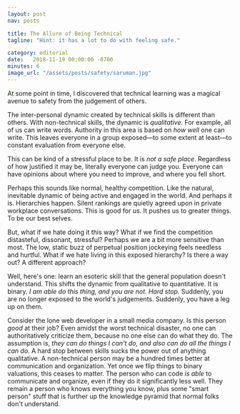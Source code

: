 ```yaml
---
layout: post
nav: posts

title: The Allure of Being Technical
tagline: "Hint: it has a lot to do with feeling safe."

category: editorial
date:   2018-11-19 00:00:00 -0700
minutes: 6
image_url: "/assets/posts/safety/saruman.jpg"
---
```


At some point in time, I discovered that technical learning was a magical avenue to safety from the judgement of others.

The inter-personal dynamic created by technical skills is different than others. With non-technical skills, the dynamic is *qualitative*. For example, all of us can write words. Authority in this area is based on *how well* one can write. This leaves everyone in a group exposed&mdash;to some extent at least&mdash;to constant evaluation from everyone else.

This can be kind of a stressful place to be. It is *not a safe place*. Regardless of how justified it may be, literally everyone can judge you. Everyone can have opinions about where you need to improve, and where you fell short.

Perhaps this sounds like normal, healthy competition. Like the natural, inevitable dynamic of being active and engaged in the world. And perhaps it is. Hierarchies happen. Silent rankings are quietly agreed upon in private workplace conversations. This is good for us. It pushes us to greater things. To be our best selves.

But, what if we hate doing it this way? What if we find the competition distasteful, dissonant, stressful? Perhaps we are a bit more sensitive than most. The low, static buzz of perpetual position jockeying feels needless and hurtful. What if we hate living in this exposed hierarchy? Is there a way out? A different approach?

Well, here's one: learn an esoteric skill that the general population doesn't understand. This shifts the dynamic from qualitative to quantitative. It is binary. *I am able do this thing, and you are not. Hard stop.* Suddenly, you are no longer exposed to the world's judgements. Suddenly, you have a leg up on them.

Consider the lone web developer in a small media company. Is this person *good* at their job? Even amidst the worst technical disaster, no one can authoritatively criticize them, because no one else can do what they do. The assumption is, *they can do things I can't do, and also can do all the things I can do.* A hard stop between skills sucks the power out of anything qualitative. A non-technical person may be a hundred times better at communication and organization. Yet once we flip things to binary valuations, this ceases to matter. The person who can code *is able* to communicate and organize, even if they do it significantly less well. They remain a person who knows everything you know, plus some "smart person" stuff that is further up the knowledge pyramid that normal folks don't understand.
